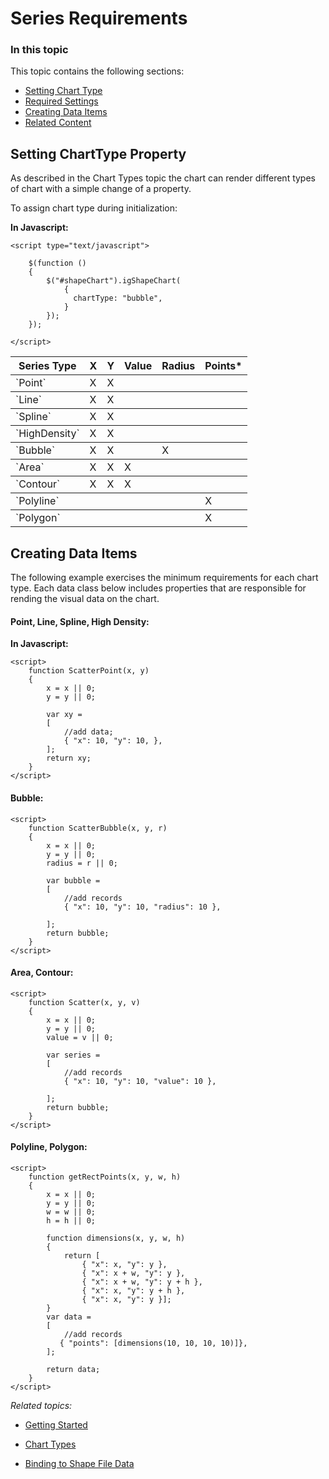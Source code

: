 ﻿# Series Requirements

### In this topic

This topic contains the following sections:

-   [Setting Chart Type](#setting-chart-type)
-   [Required Settings](#required-settings)
-   [Creating Data Items](#creating-data-items)
-   [Related Content](#related-content)

## Setting ChartType Property

As described in the Chart Types topic the chart can render different types of chart with a simple change of a property.

To assign chart type during initialization:

**In Javascript:**

	<script type="text/javascript">

        $(function () 
        {
            $("#shapeChart").igShapeChart(
                {  
			      chartType: "bubble",
                }
            });
        });

    </script>


<table class="table">
	<thead>
		<tr>
			<th>Series Type</th>
			<th>X</th>
			<th>Y</th>
			<th>Value</th>
			<th>Radius</th>
			<th>Points*</th>
		</tr>
	</thead>
	<tbody>
		<tr>
			<td>`Point`</td>
			<td>X</td>
			<td>X</td>
		    <td></td>
		    <td></td>
		    <td></td>
		</tr>
	</tbody>
		<tbody>
		<tr>
			<td>`Line`</td>
			<td>X</td>
			<td>X</td>
			 <td></td>
		    <td></td>
		    <td></td>
		</tr>
	</tbody>
	<tbody>
		<tr>
			<td>`Spline`</td>
			<td>X</td>
			<td>X</td>
			 <td></td>
		    <td></td>
		    <td></td>
		</tr>
	</tbody>
	<tbody>
		<tr>
			<td>`HighDensity`</td>
			<td>X</td>
			<td>X</td>
			 <td></td>
		    <td></td>
		    <td></td>
		</tr>
	</tbody>
	<tbody>
		<tr>
			<td>`Bubble`</td>
			<td>X</td>
			<td>X</td>
			<td></td>
			<td>X</td>
			<td></td>
		</tr>
	</tbody>
	<tbody>
		<tr>
			<td>`Area`</td>
			<td>X</td>
			<td>X</td>
			<td>X</td>
			<td></td>
			<td></td>
		</tr>
	</tbody>
	<tbody>
		<tr>
			<td>`Contour`</td>
			<td>X</td>
			<td>X</td>
			<td>X</td>
			<td></td>
			<td></td>
		</tr>
	</tbody>
	<tbody>
		<tr>
			<td>`Polyline`</td>
			<td></td>
			<td></td>
			<td></td>
			<td></td>
			<td>X</td>
		</tr>
	</tbody>
	<tbody>
		<tr>
			<td>`Polygon`</td>
			<td></td>
			<td></td>
			<td></td>
			<td></td>
			<td>X</td>
		</tr>
	</tbody>
</table>

## Creating Data Items

The following example exercises the minimum requirements for each chart type. Each data class below includes properties that are responsible for rending the visual data on the chart.

#### Point, Line, Spline, High Density:

**In Javascript:**

    <script>
        function ScatterPoint(x, y) 
        { 
            x = x || 0;
    		y = y || 0;
    		
    		var xy = 
    		[
    		    //add data;
    		    { "x": 10, "y": 10, },
		    ];
            return xy;
        }
    </script>

#### Bubble:

    <script>
        function ScatterBubble(x, y, r) 
        { 
    		x = x || 0;
    		y = y || 0;
    		radius = r || 0;
    		
    		var bubble = 
    		[
    			//add records
    			{ "x": 10, "y": 10, "radius": 10 },
    			
    		];
    		return bubble;
		}
    </script>
    
#### Area, Contour:

    <script>
        function Scatter(x, y, v) 
        { 
    		x = x || 0;
    		y = y || 0;
    		value = v || 0;
    		
    		var series = 
    		[
    			//add records
    			{ "x": 10, "y": 10, "value": 10 },
    			
    		];
    		return bubble;
		}
    </script>

#### Polyline, Polygon:
 
    <script>
        function getRectPoints(x, y, w, h) 
        {
    		x = x || 0;
    		y = y || 0;
    		w = w || 0;	
    		h = h || 0;
		
    	    function dimensions(x, y, w, h) 
	        {
    		    return [
    				{ "x": x, "y": y },
    				{ "x": x + w, "y": y },
    				{ "x": x + w, "y": y + h },
    				{ "x": x, "y": y + h },
    				{ "x": x, "y": y }];
    		}
			var data = 
			[ 
			    //add records
			   { "points": [dimensions(10, 10, 10, 10)]},
			];	
			
			return data;
		}
    </script>
*Related topics:* 

- [Getting Started](shapechart-getting-started-with-shapechart.html)

- [Chart Types](shapechart-chart-types.html)

- [Binding to Shape File Data](shapechart-binding-to-shapefile-data.html)